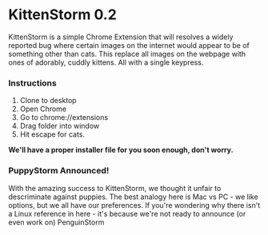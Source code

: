 # KittenStorm 0.2
KittenStorm is a simple Chrome Extension that will resolves a widely reported bug where certain images on the internet would appear to be of something other than cats. This replace all images on the webpage with ones of adorably, cuddly kittens. All with a single keypress. 

### Instructions
1. Clone to desktop
2. Open Chrome
3. Go to chrome://extensions
4. Drag folder into window
5. Hit escape for cats.
 
**We'll have a proper installer file for you soon enough, don't worry.**

### PuppyStorm Announced! ##
With the amazing success to KittenStorm, we thought it unfair to descriminate against puppies. The best analogy here is Mac vs PC - we like options, but we all have our preferences. If you're wondering why there isn't a Linux reference in here - it's because we're not ready to announce (or even work on) PenguinStorm
